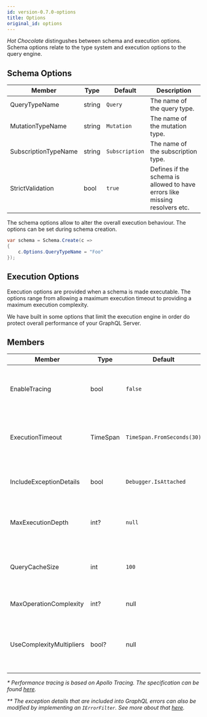 ```yaml
---
id: version-0.7.0-options
title: Options
original_id: options
---
```


_Hot Chocolate_ distingushes between schema and execution options. Schema options relate to the type system and execution options to the query engine.

## Schema Options

| Member               | Type   | Default        | Description                                                                 |
| -------------------- | ------ | -------------- | --------------------------------------------------------------------------- |
| QueryTypeName        | string | `Query`        | The name of the query type.                                                 |
| MutationTypeName     | string | `Mutation`     | The name of the mutation type.                                              |
| SubscriptionTypeName | string | `Subscription` | The name of the subscription type.                                          |
| StrictValidation     | bool   | `true`         | Defines if the schema is allowed to have errors like missing resolvers etc. |

The schema options allow to alter the overall execution behaviour. The options can be set during schema creation.

```csharp
var schema = Schema.Create(c =>
{
    c.Options.QueryTypeName = "Foo"
});
```

## Execution Options

Execution options are provided when a schema is made executable. The options range from allowing a maximum execution timeout to providing a maximum execution complexity.

We have built in some options that limit the execution engine in order do protect overall performance of your GraphQL Server.

## Members

| Member                  | Type     | Default                    | Description                                                         |
| ----------------------- | -------- | -------------------------- | ------------------------------------------------------------------- |
| EnableTracing           | bool     | `false`                    | Enables tracing for performance measurement of query requests. _\*_ |
| ExecutionTimeout        | TimeSpan | `TimeSpan.FromSeconds(30)` | The maximum allowed execution time of a query.                      |
| IncludeExceptionDetails | bool     | `Debugger.IsAttached`      | Includes exeption details into the GraphQL errors. _\*\*_           |
| MaxExecutionDepth       | int?     | `null`                     | The maximum allowed query depth of a query.                         |
| QueryCacheSize          | int      | `100`                      | The amount of queries that can be cached for faster execution.      |
| MaxOperationComplexity          | int?      | null                      | The allowed complexity of queries.      |
| UseComplexityMultipliers          | bool?      | null                      | Specifies if multiplier arguments are used to calculate the query complexity.      |

_\* Performance tracing is based on Apollo Tracing. The specification can be found [here](https://github.com/apollographql/apollo-tracing)._

_\*\* The exception details that are included into GraphQL errors can also be modified by implementing an `IErrorFilter`. See more about that [here](error-filter.md)._
